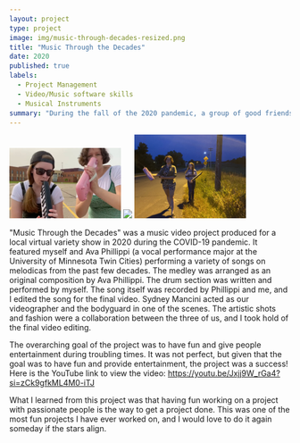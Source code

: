 ```yaml
---
layout: project
type: project
image: img/music-through-decades-resized.png
title: "Music Through the Decades"
date: 2020
published: true
labels:
  - Project Management
  - Video/Music software skills
  - Musical Instruments
summary: "During the fall of the 2020 pandemic, a group of good friends and I created a music video from scratch showcasing the evolution of music over the decades."
---
```

<div class="text-center p-4">
  <img width="200px" 
       src="../img/melodica4.png" 
       class="img-thumbnail" >
  <img width="200px" 
       src="../img/melodica2.png" 
       class="img-thumbnail" >
  <img width="200px" 
       src="../img/melodica1.jpg" 
       class="img-thumbnail" >
</div>


"Music Through the Decades" was a music video project produced for a local virtual variety show in 2020 during the COVID-19 pandemic. It featured myself and Ava Phillippi (a vocal performance major at the University of Minnesota Twin Cities) performing a variety of songs on melodicas from the past few decades. The medley was arranged as an original composition by Ava Phillippi. The drum section was written and performed by myself. The song itself was recorded by Phillippi and me, and I edited the song for the final video. Sydney Mancini acted as our videographer and the bodyguard in one of the scenes. The artistic shots and fashion were a collaboration between the three of us, and I took hold of the final video editing.

The overarching goal of the project was to have fun and give people entertainment during troubling times. It was not perfect, but given that the goal was to have fun and provide entertainment, the project was a success! Here is the YouTube link to view the video: https://youtu.be/Jxjj9W_rGa4?si=zCk9gfkML4M0-iTJ

What I learned from this project was that having fun working on a project with passionate people is the way to get a project done. This was one of the most fun projects I have ever worked on, and I would love to do it again someday if the stars align.


